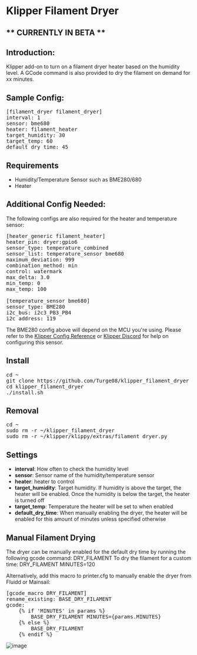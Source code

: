 # Klipper Filament Dryer

## ** CURRENTLY IN BETA **

## Introduction:

Klipper add-on to turn on a filament dryer heater based on the humidity level. A GCode command is also provided to dry the filament on demand for xx minutes.

## Sample Config:

<pre>[filament_dryer filament_dryer]
interval: 1
sensor: bme680
heater: filament_heater 
target_humidity: 30
target_temp: 60
default_dry_time: 45</pre>

## Requirements

- Humidity/Temperature Sensor such as BME280/680
- Heater

## Additional Config Needed:

The following configs are also required for the heater and temperature sensor:

<pre>[heater_generic filament_heater]
heater_pin: dryer:gpio6
sensor_type: temperature_combined
sensor_list: temperature_sensor bme680
maximum_deviation: 999
combination_method: min
control: watermark
max_delta: 3.0
min_temp: 0
max_temp: 100

[temperature_sensor bme680]
sensor_type: BME280
i2c_bus: i2c3_PB3_PB4
i2c_address: 119</pre>

The BME280 config above will depend on the MCU you're using. Please refer to the [Klipper Config Reference](https://www.klipper3d.org/Config_Reference.html#bmp180bmp280bme280bme680-temperature-sensor) or [Klipper Discord](https://discord.klipper3d.org/) for help on configuring this sensor.

## Install

<pre>cd ~
git clone https://github.com/Turge08/klipper_filament_dryer
cd klipper_filament_dryer
./install.sh</pre>

## Removal

<pre>cd ~
sudo rm -r ~/klipper_filament_dryer
sudo rm -r ~/klipper/klippy/extras/filament_dryer.py</pre>

## Settings

- **interval**: How often to check the humidity level
- **sensor**: Sensor name of the humidity/temperature sensor
- **heater**: heater to control
- **target_humidity**: Target humidity. If humidity is above the target, the heater will be enabled. Once the humidity is below the target, the heater is turned off
- **target_temp**: Temperature the heater will be set to when enabled
- **default_dry_time**: When manually enabling the dryer, the heater will be enabled for this amount of minutes unless specified otherwise

## Manual Filament Drying

The dryer can be manually enabled for the default dry time by running the following gcode command: DRY_FILAMENT
To dry the filament for a custom time: DRY_FILAMENT MINUTES=120

Alternatively, add this macro to printer.cfg to manually enable the dryer from Fluidd or Mainsail:

<pre>[gcode_macro DRY_FILAMENT]
rename_existing: BASE_DRY_FILAMENT
gcode:
    {% if 'MINUTES' in params %}
        BASE_DRY_FILAMENT MINUTES={params.MINUTES}
    {% else %}
        BASE_DRY_FILAMENT
    {% endif %}</pre>

![image](https://github.com/Turge08/klipper_filament_dryer/assets/6312320/d6d41c2f-8a88-4147-98a0-ef559735fbcd)



